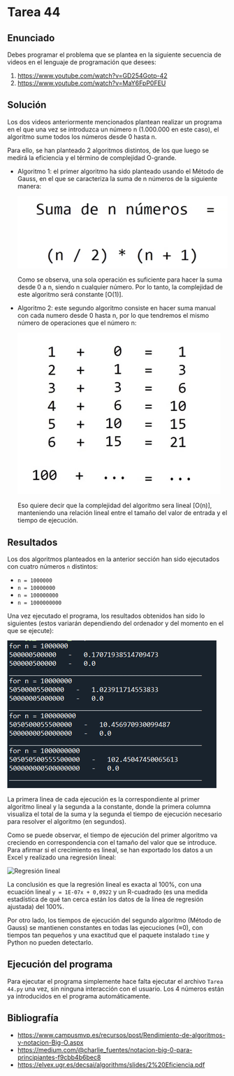 ﻿# Tarea 44

## Enunciado
Debes programar el problema que se plantea en la siguiente secuencia de videos en el lenguaje de programación que desees:
1. https://www.youtube.com/watch?v=GD254Gotp-42 
2. https://www.youtube.com/watch?v=MaY6FpP0FEU

## Solución
Los dos videos anteriormente mencionados plantean realizar un programa en el que una vez se introduzca un número n (1.000.000 en este caso), el algoritmo sume todos los números desde 0 hasta n.

Para ello, se han planteado 2 algoritmos distintos, de los que luego se medirá la eficiencia y el término de complejidad O-grande.


- Algoritmo 1: el primer algoritmo ha sido planteado usando el Método de Gauss, en el que se caracteriza la suma de n números de la siguiente manera:

    ![Algoritmo constante](https://github.com/IgorIrastorza/theegg_ai/blob/master/tarea_44/images/2_Gauss.png)

    Como se observa, una sola operación es suficiente para hacer la suma desde 0 a n, siendo n cualquier número. Por lo tanto, la complejidad de este algoritmo será constante [O(1)].

- Algoritmo 2: este segundo algoritmo consiste en hacer suma manual con cada numero desde 0 hasta n, por lo que tendremos el mismo número de operaciones que el número n:

    ![Algoritmo lineal](https://github.com/IgorIrastorza/theegg_ai/blob/master/tarea_44/images/1_Lineal.png)

    Eso quiere decir que la complejidad del algoritmo sera lineal [O(n)], manteniendo una relación lineal entre el tamaño del valor de entrada y el tiempo de ejecución.

## Resultados
Los dos algoritmos planteados en la anterior sección han sido ejecutados con cuatro números `n` distintos:
- `n = 1000000`
- `n = 10000000`
- `n = 100000000`
- `n = 1000000000`

Una vez ejecutado el programa, los resultados obtenidos han sido lo siguientes (estos variarán dependiendo del ordenador y del momento en el que se ejecute):

![Resultado](https://github.com/IgorIrastorza/theegg_ai/blob/master/tarea_44/images/3_Result.png)

La primera linea de cada ejecución es la correspondiente al primer algoritmo lineal y la segunda a la constante, donde la primera columna visualiza el total de la suma y la segunda el tiempo de ejecución necesario para resolver el algoritmo (en segundos).

Como se puede observar, el tiempo de ejecución del primer algoritmo va creciendo en correspondencia con el tamaño del valor que se introduce. Para afirmar si el crecimiento es lineal, se han exportado los datos a un Excel y realizado una regresión lineal:

![Regresión lineal](https://github.com/IgorIrastorza/theegg_ai/blob/master/tarea_44/images/4_RegresiónLineal.png)

La conclusión es que la regresión lineal es exacta al 100%, con una ecuación lineal `y = 1E-07x + 0,0922` y un R-cuadrado (es una medida estadística de qué tan cerca están los datos de la línea de regresión ajustada) del 100%.

Por otro lado, los tiempos de ejecución del segundo algoritmo (Método de Gauss) se mantienen constantes en todas las ejecuciones (≈0), con tiempos tan pequeños y una exactitud que el paquete instalado `time` y Python no pueden detectarlo. 

## Ejecución del programa

Para ejecutar el programa simplemente hace falta ejecutar el archivo `Tarea 44.py` una vez, sin ninguna interacción con el usuario. Los 4 números están ya introducidos en el programa automáticamente.

## Bibliografía
- https://www.campusmvp.es/recursos/post/Rendimiento-de-algoritmos-y-notacion-Big-O.aspx
- https://medium.com/@charlie_fuentes/notacion-big-0-para-principiantes-f9cbb4b6bec8
- https://elvex.ugr.es/decsai/algorithms/slides/2%20Eficiencia.pdf




